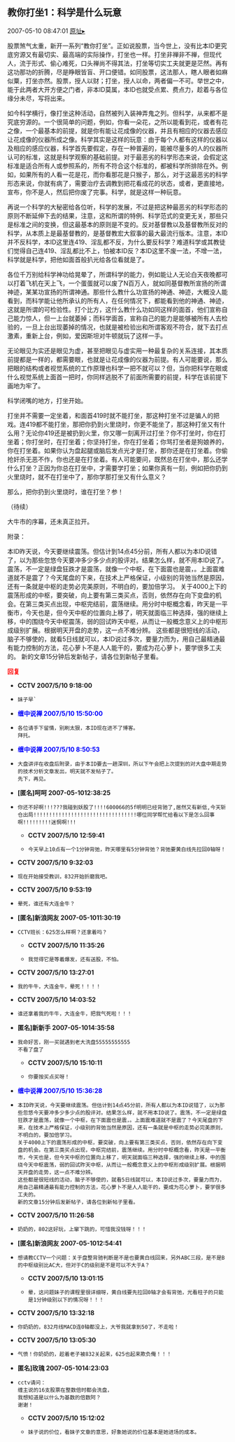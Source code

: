 ## 教你打坐1：科学是什么玩意
2007-05-10 08:47:01
[原址▸](http://www.fxgan.com/chan_time/2007_01_06/494.htm)



 股票煞气太重，新开一系列“教你打坐”。正如说股票，当今世上，没有比本ID更究底穷源又有最切实、最高端的实际操作，打坐也一样。打坐非禅非不禅，但现代人，流于形式、偷心难死，口头禅尚不得其法，打坐等切实工夫就更是茫然。再有这功那功的折腾，尽是睁眼皆盲、开口便错。如同股票，这法那人，瞎人眼者如麻似粟，打坐亦然。股票，授人以财；打坐，授人以命，两者偏一不可。举世之中，能于此两者大开方便之门者，非本ID莫属，本ID也就受点累、费点力，趁着与各位缘分未尽，写将出来。
 
 如今科学横行，像打坐这种活动，自然被列入装神弄鬼之列。但科学，从来都不是究底穷源的。一个很简单的问题，例如，你看一朵花，之所以能看到花，或者有花之像，一个最基本的前提，就是你有能让花成像的仪器，并且有相应的仪器去感应让花成像的仪器所成之像。科学其实是这样的玩意：由于每个人都有这样的仪器以及相应的感应仪器，科学首先要假定，存在一种普遍的，能被尽量多的人的仪器所认可的标准，这就是科学观察的基础前提。对于最恶劣的科学形态来说，会假定这标准是适合所有人或参照系的，所有不符合这个标准的，都被科学所排除在外。例如，如果所有的人看一花是花，而你看那花是只猴子，那么，对于这最恶劣的科学形态来说，你就有病了，需要治疗去调教到把花看成花的状态，或者，更直接地，宣布，你不是人，然后把你废了完事。科学，就是这样一种玩意。
 
 再说一个科学的大秘密给各位听，科学的发展，不过是把这种最恶劣的科学形态的原则不断延伸下去的结果，注意，这和所谓的特例、科学范式的变更无关，那些只是标准之间的变换，但这最基本的原则是不变的。反对基督教以及基督教所反对的科学，从本质上是最基督教的，是基督教宏大叙事的最大最流行版本。注意，本ID并不反科学，本ID这里连419、淫乱都不反，为什么要反科学？难道科学或其教徒们觉得自己连419、淫乱都比不上，怕被本ID反？本ID这里不废一法，不增一法，科学就是科学，把他如面首般扒光给各位看就是了。
 
 各位千万别给科学神功给晃晕了，所谓科学的能力，例如能让人无论白天夜晚都可以打着飞机在天上飞，一个蛋蛋就可以废了N百万人，就如同基督教所宣扬的所谓神迹，某某功宣扬的所谓神通。那些什么教什么功宣扬的神通、神迹，大概没人能看到，而科学能让他所承认的所有人，在任何情况下，都能看到他的神通、神迹，这就是所谓的可检验性。打个比方，这什么教什么功如同这样的面首，他们宣称自己能力惊人，但一上台就萎掉；而科学面首，宣称自己的能力是能够被所有人去检验的，一旦上台出现萎掉的情况，也就是被检验出和所谓客观不符合，就下去打点激素，重新上台，例如，爱因斯坦对牛顿就玩了这样一手。
 
 无论眼见为实还是眼见为虚，甚至把眼见与虚实用一种最复杂的关系连接，其本质前提都是一样的，都需要眼，也就是让花成像的仪器为前提。有人可能要说，那么把眼的结构或者视觉系统的工作原理也科学一把不就可以？但，当你把科学在眼或什么视觉系统上面首一把时，你同样逃脱不了前面所需要的前提，科学在该前提下画地为牢了。
 
 科学闭嘴的地方，打坐开始。
 
 打坐并不需要一定坐着，和面首419时就不能打坐，那这种打坐不过是骗人的把戏。连419都不能打坐，那把你扔到火里烧时，你更不能坐了，那这种打坐又有什么用？无论你419还是被扔到火里，你又哪一刻离开过打坐？你不打坐时，你在打坐着；你打坐时，在打坐着；你坚持打坐，你在打坐着；你骂打坐者是狗娘养的，你在打坐着。如果你认为盘起腿或脑后发点光才是打坐，那你还是在打坐着。你偷抢奸杀无恶不作，你也还是在打坐着。有人可能要问，既然总在打坐中，那么还学什么打坐？正因为你总在打坐中，才需要学打坐；如果你真有一刻，例如把你扔到火里烧时，就不在打坐中了，那你学那打坐又有什么意义？
 
 那么，把你扔到火里烧时，谁在打坐？参！
 
 （待续）
 
 大牛市的序幕，还未真正拉开。
 
 附录：
 
 
  本ID昨天说，今天要继续震荡。但估计到14点45分前，所有人都以为本ID说错了，以为那些忽悠今天要冲多少多少点的股评对。结果怎么样，就不用本ID说了。震荡，不一定是绿盘狂跌才是震荡，就像一个中枢，在下面震也是震，。上面震难道就不是震了？今天尾盘的下来，在技术上严格保证，小级别的背弛当然是原因，还有一条就是中枢的走势必完美原则，不明白的，要加倍学习。
     关于4000上下的震荡形成的中枢，要突破，向上要有第三类买点，否则，依然存在向下变盘的机会。在第三类买点出现，中枢完结前，震荡继续。用分时中枢概念看，昨天是一平衡市，今天也是，但今天中枢的位置向上移了，明天就面临三种选择，强的继续上移，中的围绕今天中枢震荡，弱的回试昨天中枢，从而让一般概念意义上的中枢形成级别扩展。根据明天开盘的走势，这一点不难分辨。
     这些都是很短线的活动，脑子不够使的，就看5日线就可以，本ID说过多次，要量力而为，用自己最精通最有能力控制的方法，花心萝卜不是人人能干的，要成为花心萝卜，要学很多工夫的。
     新的文章15分钟后发新帖子，请各位到新帖子里看。
 





<font color='red'>**回复**</font>


- **CCTV 2007/5/10 9:18:00**
- ```
  妹子早`
  ```
- **<font color='blue'>缠中说禅 2007/5/10 15:50:00</font>**
- ```
  各位请手下留情，别刷太狠，本ID现在进不了博客。
  拜托。
  ```
- **<font color='blue'>缠中说禅 2007/5/10 8:50:53</font>**
- ```
  大盘讲评在收盘后附录，由于本ID要去一趟深圳，所以下午会把上次提到的对大盘中期走势的技术分析文章发出，明天就不发帖子了。
  先下，再见。
  ```
- **[匿名]呵呵 2007-05-1012:38:25**
- ```
  你还不好啊!!!???我碰到妖股了!!!!600066的5f明明已经背驰了,居然又有新低,今天斩仓出局!!!!!!!!!!!!!!!!!!!!!!!!!!!!!!!!!哪位同学帮忙给看以下是怎么回事啊!!!!!!!!!迷惘啊!!!
  ```
   - **CCTV 2007/5/10 12:59:41**
   - ```
     今天早上10点有一个1分钟背弛，昨天哪里有5分钟背弛？背弛要黄白线先拉回0轴呀！
     ```
- **CCTV 2007/5/10 9:32:03**
- ```
  现在开始接受教训，832开始折磨我吧。
  ```
- **CCTV 2007/5/10 9:53:19**
- ```
  晕死，谁还有大连金牛？
  ```
- **[匿名]新浪网友 2007-05-1011:30:19**
- ```
  CCTV班长：625怎么样啊？还拿着吗？
  ```
   - **CCTV 2007/5/10 11:35:26**
   - ```
     我觉得它是等着爆发，还有送股，不怕。
     ```
- **CCTV 2007/5/10 13:27:01**
- ```
  我的牛牛，大连金牛，晕死！！！！
  ```
- **CCTV 2007/5/10 14:03:52**
- ```
  谁还拿着我的牛牛，大连金牛，把我气死啦！！！
  ```
- **匿名]新新手 2007-05-1014:35:58**
- ```
  我命好苦，刚一买就遇到老大洗盘55555555555
  不看了盘了
  ```
   - **CCTV 2007/5/10 15:10:11**
   - ```
     你要按买点买呀！
     ```
- **<font color='blue'>缠中说禅 2007/5/10 15:36:28</font>**
- ```
  本ID昨天说，今天要继续震荡。但估计到14点45分前，所有人都以为本ID说错了，以为那些忽悠今天要冲多少多少点的股评对。结果怎么样，就不用本ID说了。震荡，不一定是绿盘狂跌才是震荡，就像一个中枢，在下面震也是震，。上面震难道就不是震了？今天尾盘的下来，在技术上严格保证，小级别的背弛当然是原因，还有一条就是中枢的走势必完美原则，不明白的，要加倍学习。
  关于4000上下的震荡形成的中枢，要突破，向上要有第三类买点，否则，依然存在向下变盘的机会。在第三类买点出现，中枢完结前，震荡继续。用分时中枢概念看，昨天是一平衡市，今天也是，但今天中枢的位置向上移了，明天就面临三种选择，强的继续上移，中的围绕今天中枢震荡，弱的回试昨天中枢，从而让一般概念意义上的中枢形成级别扩展。根据明天开盘的走势，这一点不难分辨。
  这些都是很短线的活动，脑子不够使的，就看5日线就可以，本ID说过多次，要量力而为，用自己最精通最有能力控制的方法，花心萝卜不是人人能干的，要成为花心萝卜，要学很多工夫的。
  新的文章15分钟后发新帖子，请各位到新帖子里看。
  ```
- **CCTV 2007/5/10 11:26:58**
- ```
  奶奶的，802这好玩，上窜下跳的，可惜我没钱呀！！！
  ```
- **[匿名]新浪网友 2007-05-1012:54:41**
- ```
  想请教CCTV一个问题：关于盘整背驰判断是不是也要黄白线回来，另外ABC三段，是不是B的中枢级别比AC大，但对于C的级别是不是可以不大于A？
  ```
   - **CCTV 2007/5/10 13:01:15**
   - ```
     晕，这问题妹子的课程里很详细呀，黄白线要先拉回0轴才会有背弛，光看柱子的只能是1分钟级别以下的情况呀！！！
     ```
- **CCTV 2007/5/10 13:32:18**
- ```
  你奶奶的，832月线MACD连0轴都没上，大爷我就拿到50了，不走啦！
  ```
- **CCTV 2007/5/10 13:05:30**
- ```
  气愤！你奶奶的，趁着老子被832关起来，625也起来欺负俺！！！
  ```
- **匿名]玫瑰 2007-05-1014:23:03**
- ```
  cctv请问：
  缠主说的16支股票在整数倍时都会洗盘，
  我想知道是以什么为基数的倍数阿？
  谢谢！
  ```
   - **CCTV 2007/5/10 15:12:02**
   - ```
     妹子说的价位，看妹子文章的意思，好象她说的价位基本是她进场的成本。
     ```
